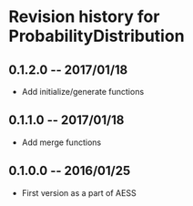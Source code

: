# Revision history for ProbabilityDistribution

## 0.1.2.0  -- 2017/01/18

* Add initialize/generate functions

## 0.1.1.0  -- 2017/01/18

* Add merge functions

## 0.1.0.0  -- 2016/01/25

* First version as a part of AESS
